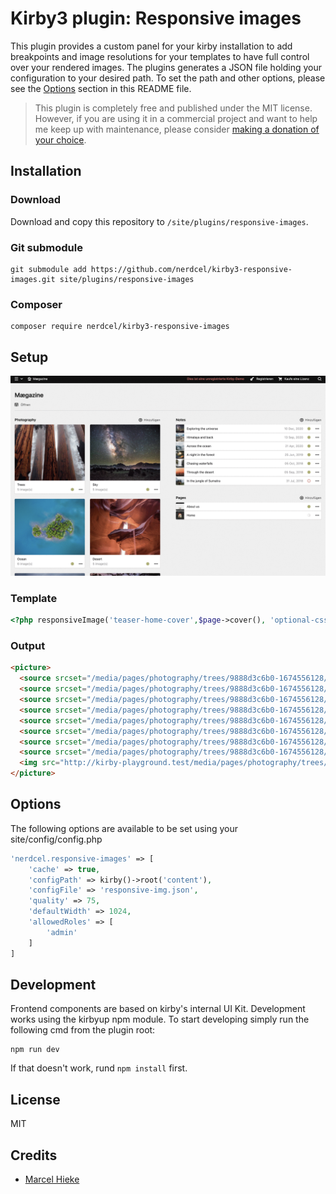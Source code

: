 # Kirby3 plugin: Responsive images

This plugin provides a custom panel for your kirby installation to add breakpoints and image resolutions for your templates
to have full control over your rendered images. The plugins generates a JSON file holding your configuration to your desired path.
To set the path and other options, please see the [Options](#options) section in this README file.

> This plugin is completely free and published under the MIT license. However, if you are using it in a commercial project and want to help me keep up with maintenance, please consider [making a donation of your choice](https://www.paypal.me/nerdcel).

## Installation

### Download

Download and copy this repository to `/site/plugins/responsive-images`.

### Git submodule

```
git submodule add https://github.com/nerdcel/kirby3-responsive-images.git site/plugins/responsive-images
```

### Composer

```
composer require nerdcel/kirby3-responsive-images
```

## Setup

![screencast-responsive-images-panel](demo.gif)

### Template

```php
<?php responsiveImage('teaser-home-cover',$page->cover(), 'optional-css-class');  ?>
```

### Output

```html
<picture>
  <source srcset="/media/pages/photography/trees/9888d3c6b0-1674556128/monster-trees-in-the-fog-1536x1536-crop-1.jpg" width="1536" height="1536" media="(min-width: 1440px) and (-webkit-min-device-pixel-ratio: 1.5), (min-width: 1440px) and (min-device-pixel-ratio: 1.5)">
  <source srcset="/media/pages/photography/trees/9888d3c6b0-1674556128/monster-trees-in-the-fog-1024x1024-crop-1.jpg" width="1024" height="1024" media="(min-width: 1440px)">
  <source srcset="/media/pages/photography/trees/9888d3c6b0-1674556128/monster-trees-in-the-fog-1080x1080-crop-1.jpg" width="1080" height="1080" media="(min-width: 720px) and (-webkit-min-device-pixel-ratio: 1.5), (min-width: 720px) and (min-device-pixel-ratio: 1.5)">
  <source srcset="/media/pages/photography/trees/9888d3c6b0-1674556128/monster-trees-in-the-fog-720x720-crop-1.jpg" width="720" height="720" media="(min-width: 720px)">
  <source srcset="/media/pages/photography/trees/9888d3c6b0-1674556128/monster-trees-in-the-fog-960x355-crop-1.jpg" width="960" height="355" media="(min-width: 480px) and (-webkit-min-device-pixel-ratio: 1.5), (min-width: 480px) and (min-device-pixel-ratio: 1.5)">
  <source srcset="/media/pages/photography/trees/9888d3c6b0-1674556128/monster-trees-in-the-fog-640x237-crop-1.jpg" width="640" height="237" media="(min-width: 480px)">
  <source srcset="/media/pages/photography/trees/9888d3c6b0-1674556128/monster-trees-in-the-fog-720x267-crop-1.jpg" width="720" height="267" media="(min-width: 0px) and (-webkit-min-device-pixel-ratio: 1.5), (min-width: 0px) and (min-device-pixel-ratio: 1.5)">
  <source srcset="/media/pages/photography/trees/9888d3c6b0-1674556128/monster-trees-in-the-fog-480x178-crop-1.jpg" width="480" height="178" media="(min-width: 0px)">
  <img src="http://kirby-playground.test/media/pages/photography/trees/9888d3c6b0-1674556128/monster-trees-in-the-fog-480x178-crop-1.jpg" width="480" height="178" class="" alt="Huge trees reaching into the fog" title="Huge trees reaching into the fog">
</picture>
```

## Options

The following options are available to be set using your site/config/config.php

```php
'nerdcel.responsive-images' => [
    'cache' => true,
    'configPath' => kirby()->root('content'),
    'configFile' => 'responsive-img.json',
    'quality' => 75,
    'defaultWidth' => 1024,
    'allowedRoles' => [
        'admin'
    ]
]
```

## Development

Frontend components are based on kirby's internal UI Kit. Development works using the kirbyup npm module.
To start developing simply run the following cmd from the plugin root:
```shell
npm run dev
```

If that doesn't work, rund ```npm install``` first.

## License

MIT

## Credits

- [Marcel Hieke](https://github.com/nerdcel)
